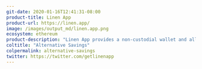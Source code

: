 ```yaml
---
git-date: 2020-01-16T12:41:31-08:00
product-title: Linen App
product-url: https://linen.app/
image: /images/output_md/linen.app.png
ecosystem: ethereum
product-description: "Linen App provides a non-custodial wallet and allows you to connect your U.S. bank account to supply digital dollars (stablecoin USDC) to the Compound liquidity pool on the Ethereum blockchain"
coltitle: "Alternative Savings"
colpermalink: alternative-savings
twitter: https://twitter.com/getlinenapp
---
```

